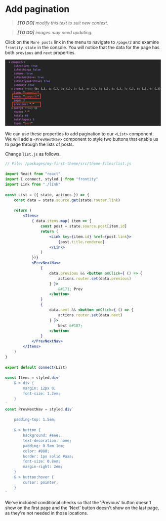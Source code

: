 # Add pagination

> *__[TO DO]__ modify this text to suit new context.*

> *__[TO DO]__ images may need updating.*

Click on the `More posts` link in the menu to navigate to `/page/2` and examine `frontity.state` in the console. You will notice that the data for the page has both `previous` and `next` properties.

<p>
  <img alt="Frontity in the console" src="../assets/console-5.png" width="700">
</p>

We can use these properties to add pagination to our `<List>` component. We will add a `<PrevNextNav>` component to style two buttons that enable us to page through the lists of posts.

Change `list.js` as follows.

```jsx
// File: /packages/my-first-theme/src/theme-files/list.js

import React from "react"
import { connect, styled } from "frontity"
import Link from "./link"

const List = ({ state, actions }) => {
    const data = state.source.get(state.router.link)

    return (
        <Items>
            { data.items.map( item => {
                const post = state.source.post[item.id]
                return (
                    <Link key={item.id} href={post.link}>
                        {post.title.rendered}
                    </Link>
                )
            })}
            <PrevNextNav>
                {
                    data.previous && <button onClick={ () => {
                        actions.router.set(data.previous)
                    } }>
                        &#171; Prev
                    </button>
                }
                {
                    data.next && <button onClick={ () => {
                        actions.router.set(data.next)
                    } }>
                        Next &#187;
                    </button>
                }
            </PrevNextNav>
        </Items>
    )
}

export default connect(List)

const Items = styled.div`
    & > div {
        margin: 12px 0;
        font-size: 1.2em;
    }
`
const PrevNextNav = styled.div`

    padding-top: 1.5em;

    & > button {
        background: #eee;
        text-decoration: none;
        padding: 0.5em 1em;
        color: #888;
        border: 1px solid #aaa;
        font-size: 0.8em;
        margin-right: 2em;
    }
    & > button:hover {
        cursor: pointer;
    }
`
```

We've included conditional checks so that the 'Previous' button doesn't show on the first page and the 'Next' button doesn't show on the last page, as they're not needed in those locations.